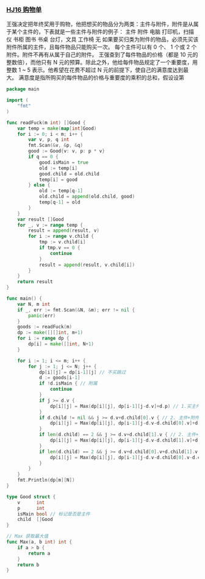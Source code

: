 ### [HJ16 购物单](https://www.nowcoder.com/practice/f9c6f980eeec43ef85be20755ddbeaf4?tpId=37&tqId=21237&rp=1&ru=%2Fexam%2Foj%2Fta&qru=%2Fexam%2Foj%2Fta&sourceUrl=%2Fexam%2Foj%2Fta%3FtpId%3D37&difficulty=undefined&judgeStatus=undefined&tags=&title=)
王强决定把年终奖用于购物，他把想买的物品分为两类：主件与附件，附件是从属于某个主件的，下表就是一些主件与附件的例子：
主件	附件
电脑	打印机，扫描仪
书柜	图书
书桌	台灯，文具
工作椅	无
如果要买归类为附件的物品，必须先买该附件所属的主件，且每件物品只能购买一次。
每个主件可以有 0 个、 1 个或 2 个附件。附件不再有从属于自己的附件。
王强查到了每件物品的价格（都是 10 元的整数倍），而他只有 N 元的预算。除此之外，他给每件物品规定了一个重要度，用整数 1 ~ 5 表示。他希望在花费不超过 N 元的前提下，使自己的满意度达到最大。
满意度是指所购买的每件物品的价格与重要度的乘积的总和，假设设第

```go
package main

import (
	"fmt"
)

func readFuck(m int) []Good {
	var temp = make(map[int]Good)
	for i := 0; i < m; i++ {
		var v, p, q int
		fmt.Scan(&v, &p, &q)
		good := Good{v: v, p: p * v}
		if q == 0 {
			good.isMain = true
			old := temp[i]
			good.child = old.child
			temp[i] = good
		} else {
			old := temp[q-1]
			old.child = append(old.child, good)
			temp[q-1] = old
		}
	}
	var result []Good
	for _, v := range temp {
		result = append(result, v)
		for i := range v.child {
			tmp := v.child[i]
			if tmp.v == 0 {
				continue
			}
			result = append(result, v.child[i])
		}
	}
	return result
}

func main() {
	var N, m int
	if _, err := fmt.Scan(&N, &m); err != nil {
		panic(err)
	}
	goods := readFuck(m)
	dp := make([][]int, m+1)
	for i := range dp {
		dp[i] = make([]int, N+1)
	}

	for i := 1; i <= m; i++ {
		for j := 1; j <= N; j++ {
			dp[i][j] = dp[i-1][j] // 不买跳过
			d := goods[i-1]
			if !d.isMain { // 附属
				continue
			}
			if j >= d.v {
				dp[i][j] = Max(dp[i][j], dp[i-1][j-d.v]+d.p) // 1.买主件
			}
			if d.child != nil && j >= d.v+d.child[0].v { // 2. 主件+附件A
				dp[i][j] = Max(dp[i][j], dp[i-1][j-d.v-d.child[0].v]+d.p+d.child[0].p)
			}
			if len(d.child) == 2 && j >= d.v+d.child[1].v { // 2. 主件+附件B
				dp[i][j] = Max(dp[i][j], dp[i-1][j-d.v-d.child[1].v]+d.p+d.child[1].p)
			}
			if len(d.child) == 2 && j >= d.v+d.child[0].v+d.child[1].v { //  2. 主件+附件B+附件A
				dp[i][j] = Max(dp[i][j], dp[i-1][j-d.v-d.child[0].v-d.child[1].v]+d.p+d.child[0].p+d.child[1].p)
			}
		}
	}
	fmt.Println(dp[m][N])
}

type Good struct {
	v      int
	p      int
	isMain bool // 标记是否是主件
	child  []Good
}

// Max 获取最大值
func Max(a, b int) int {
	if a > b {
		return a
	}
	return b
}

```
